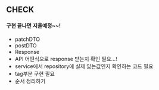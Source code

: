 ## CHECK

#### 구현 끝나면 지울예정~~!

-  patchDTO
-  postDTO
-  Response
-  API 어떤식으로 response 받는지 확인 필요...!
-  service에서 repository에 실제 있는값인지 확인하는 코드 필요
-  tag부분 구현 필요
-  순서 정리하기